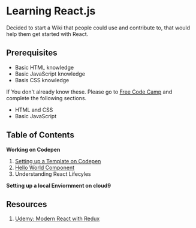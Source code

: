 # Learning React.js

Decided to start a Wiki that people could use and contribute to, that
would help them get started with React.

## Prerequisites

- Basic HTML knowledge
- Basic JavaScript knowledge
- Basis CSS knowledge

If You don't already know these. Please go to [Free Code Camp][1] and
complete the following sections.

- HTML and CSS
- Basic JavaScript

## Table of Contents

**Working on Codepen**

1. [Setting up a Template on Codepen][2]
2. [Hello World Component][3]
3. Understanding React Lifecyles

**Setting up a local Enviornment on cloud9**

## Resources

1. [Udemy: Modern React with Redux](https://www.udemy.com/react-redux-tutorial/)

[1]: https://www.freecodecamp.com/ (Free Code Camp)
[2]: working-on-codepen/setting-up-a-template-on-codepen.md
[3]: working-on-codepen/hello-world.md
